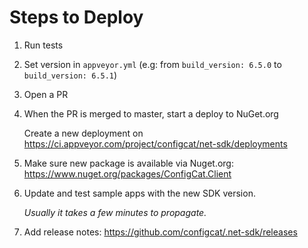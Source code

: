 # Steps to Deploy
1. Run tests
2. Set version in `appveyor.yml` (e.g: from `build_version: 6.5.0` to `build_version: 6.5.1`)
3. Open a PR
4. When the PR is merged to master, start a deploy to NuGet.org

    Create a new deployment on  https://ci.appveyor.com/project/configcat/net-sdk/deployments
5. Make sure new package is available via Nuget.org: https://www.nuget.org/packages/ConfigCat.Client
6. Update and test sample apps with the new SDK version.

    *Usually it takes a few minutes to propagate.*
7. Add release notes: https://github.com/configcat/.net-sdk/releases
